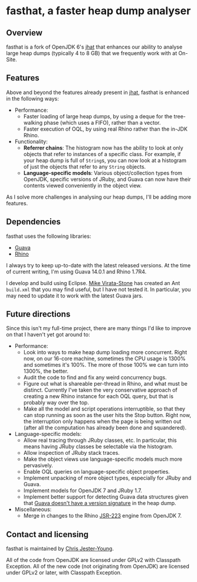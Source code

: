 fasthat, a faster heap dump analyser
====================================

Overview
--------

fasthat is a fork of OpenJDK 6's [jhat][jhat] that enhances our ability
to analyse large heap dumps (typically 4 to 8 GB) that we frequently
work with at On-Site.

Features
--------

Above and beyond the features already present in [jhat][jhat], fasthat
is enhanced in the following ways:

+ Performance:
    + Faster loading of large heap dumps, by using a deque for the
      tree-walking phase (which uses a FIFO), rather than a vector.
    + Faster execution of OQL, by using real Rhino rather than the
      in-JDK Rhino.
+ Functionality:
    + **Referrer chains**: The histogram now has the ability to look
      at only objects that refer to instances of a specific class.
      For example, if your heap dump is full of `String`s, you can
      now look at a histogram of just the objects that refer to any
      `String` objects.
    + **Language-specific models**: Various object/collection types
      from OpenJDK, specific versions of JRuby, and Guava can now have
      their contents viewed conveniently in the object view.

As I solve more challenges in analysing our heap dumps, I'll be adding
more features.

Dependencies
------------

fasthat uses the following libraries:

+ [Guava][guava]
+ [Rhino][rhino]

I always try to keep up-to-date with the latest released versions. At
the time of current writing, I'm using Guava 14.0.1 and Rhino 1.7R4.

I develop and build using Eclipse. [Mike Virata-Stone][mjvs] has created
an Ant `build.xml` that you may find useful, but I have not tested it.
In particular, you may need to update it to work with the latest Guava
jars.

Future directions
-----------------

Since this isn't my full-time project, there are many things I'd like
to improve on that I haven't yet got around to:

+ Performance:
    + Look into ways to make heap dump loading more concurrent. Right
      now, on our 16-core machine, sometimes the CPU usage is 1300%
      and sometimes it's 100%. The more of those 100% we can turn into
      1300%, the better.
    + Audit the code to find and fix any weird concurrency bugs.
    + Figure out what is shareable per-thread in Rhino, and what must
      be distinct. Currently I've taken the very conservative approach
      of creating a new Rhino instance for each OQL query, but that is
      probably way over the top.
    + Make all the model and script operations interruptible, so that
      they can stop running as soon as the user hits the Stop button.
      Right now, the interruption only happens when the page is being
      written out (after all the computation has already been done and
      squandered).
+ Language-specific models:
    + Allow real tracing through JRuby classes, etc. In particular,
      this means having JRuby classes be selectable via the histogram.
    + Allow inspection of JRuby stack traces.
    + Make the object views use language-specific models much more
      pervasively.
    + Enable OQL queries on language-specific object properties.
    + Implement unpacking of more object types, especially for JRuby
      and Guava.
    + Implement models for OpenJDK 7 and JRuby 1.7.
    + Implement better support for detecting Guava data structures
      given that [Guava doesn't have a version signature][guava-ver]
      in the heap dump.
+ Miscellaneous:
    + Merge in changes to the Rhino [JSR-223][jsr-223] engine from
      OpenJDK 7.

Contact and licensing
---------------------

fasthat is maintained by [Chris Jester-Young][cky].

All of the code from OpenJDK are licensed under GPLv2 with Classpath
Exception. All of the new code (not originating from OpenJDK) are
licensed under GPLv2 or later, with Classpath Exception.

[jhat]: http://docs.oracle.com/javase/6/docs/technotes/tools/share/jhat.html
[guava]: http://code.google.com/p/guava-libraries/
[rhino]: http://www.mozilla.org/rhino/
[mjvs]: http://github.com/mikestone
[guava-ver]: http://stackoverflow.com/q/7694468/13
[jsr-223]: http://www.jcp.org/en/jsr/detail?id=223
[cky]: http://github.com/cky
